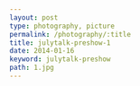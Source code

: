 ```yaml
---
layout: post
type: photography, picture
permalink: /photography/:title
title: julytalk-preshow-1
date: 2014-01-16
keyword: julytalk-preshow
path: 1.jpg
---
```



